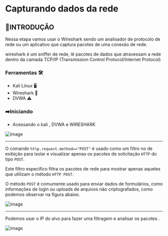 # Capturando dados da rede

## :beginner:INTRODUÇÃO
 Nessa etapa vamos usar o Wireshark sendo um analisador de protocolo de rede ou um aplicativo que captura pacotes de uma conexão de rede.

wireshark é um sniffer de rede, lê pacotes de dados que atravessam a rede dentro da camada TCP/IP (Transmission Control Protocol/Internet Protocol)

### Ferramentas  :hammer_and_wrench:

- Kali Linux :desktop_computer:
- Wireshark  :shark:
- DVWA :warning:


### :arrow_right:Iniciando

- Acessando o kali , DVWA e WIRESHARK
  
![image](https://github.com/user-attachments/assets/70ae99ea-481a-48f2-b4cf-228c37803a92)

 


---

 O comando ```http.request.method=="POST"``` é usado como um filtro no de exibição para isolar e visualizar apenas os pacotes de solicitação ```HTTP``` do tipo ```POST```.

Este filtro específico filtra os pacotes de rede para mostrar apenas aqueles que utilizam o método ```HTTP POST```. 

O método ```POST``` é comumente usado para enviar dados de formulários, como informações de login ou uploads de arquivos não criptografados, como podemos observar na figura abaixo.

![image](https://github.com/user-attachments/assets/578237ed-0667-4201-a852-6cfb6a06dcd4)


---

Podemos usar o IP do alvo para fazer uma filtragem e analisar os pacotes .

![image](https://github.com/user-attachments/assets/5bc0c2b9-09b9-4736-a29c-dd60b13f1491)















